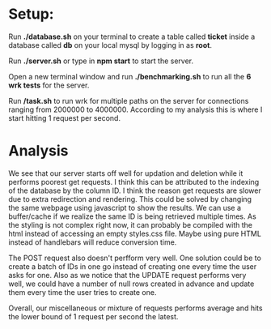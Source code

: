 # **Setup:**

Run **./database.sh** on your terminal to create a table called **ticket** inside a database called **db** on your local mysql by logging in as **root**.

Run **./server.sh** or type in **npm start** to start the server.

Open a new terminal window and run **./benchmarking.sh** to run all the **6 wrk tests** for the server.

Run **/task.sh** to run wrk for multiple paths on the server for connections ranging from 2000000 to 4000000. According to my analysis this is where I start hitting 1 request per second.

# Analysis

We see that our server starts off well for updation and deletion while it performs poorest get requests. I think this can be attributed to the indexing of the database by the column ID. I think the reason get requests are slower due to extra redirection and rendering. This could be solved by changing the same webpage using javascript to show the results. We can use a buffer/cache if we realize the same ID is being retrieved multiple times. As the styling is not complex right now, it can probably be compiled with the html instead of accessing an empty styles.css file. Maybe using pure HTML instead of handlebars will reduce conversion time.

The POST request also doesn't perfform very well. One solution could be to create a batch of IDs in one go instead of creating one every time the user asks for one. Also as we notice that the UPDATE request performs very well, we could have a number of null rows created in advance and update them every time the user tries to create one.

Overall, our miscellaneous or mixture of requests performs average and hits the lower bound of 1 request per second the latest.
